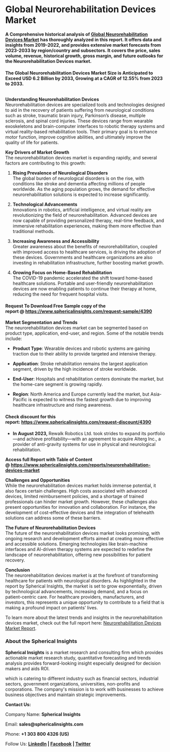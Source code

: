 <h1 class="news-post-title">Global Neurorehabilitation Devices Market</h1>
<p><strong>A Comprehensive historical analysis of&nbsp;<a href="https://www.sphericalinsights.com/reports/neurorehabilitation-devices-market" target="_blank" rel="noreferrer noopener">Global Neurorehabilitation Devices Market</a>&nbsp;has thoroughly analyzed in this report. It offers data and insights from 2019-2022, and provides extensive market forecasts from 2023-2033 by region/country and subsectors. It covers the price, sales volume, revenue, historical growth, gross margin, and future outlooks for the Neurorehabilitation Devices market.</strong></p>
<h4><strong>The Global Neurorehabilitation Devices Market Size is Anticipated to Exceed USD 6.2 Billion by 2033, Growing at a CAGR of 12.55% from 2023 to 2033.</strong></h4>
<p><strong><img src="https://www.sphericalinsights.com/images/rd/global-neurorehabilitation-devices-market.png" alt="" /></strong></p>
<p><strong>Understanding Neurorehabilitation Devices</strong><br />Neurorehabilitation devices are specialized tools and technologies designed to aid in the recovery of patients suffering from neurological conditions such as stroke, traumatic brain injury, Parkinson&rsquo;s disease, multiple sclerosis, and spinal cord injuries. These devices range from wearable exoskeletons and brain-computer interfaces to robotic therapy systems and virtual reality-based rehabilitation tools. Their primary goal is to enhance motor function, improve cognitive abilities, and ultimately improve the quality of life for patients.</p>
<p><strong>Key Drivers of Market Growth</strong><br />The neurorehabilitation devices market is expanding rapidly, and several factors are contributing to this growth:</p>
<ol>
<li>
<p><strong>Rising Prevalence of Neurological Disorders</strong><br />The global burden of neurological disorders is on the rise, with conditions like stroke and dementia affecting millions of people worldwide. As the aging population grows, the demand for effective neurorehabilitation solutions is expected to increase significantly.</p>
</li>
<li>
<p><strong>Technological Advancements</strong><br />Innovations in robotics, artificial intelligence, and virtual reality are revolutionizing the field of neurorehabilitation. Advanced devices are now capable of providing personalized therapy, real-time feedback, and immersive rehabilitation experiences, making them more effective than traditional methods.</p>
</li>
<li>
<p><strong>Increasing Awareness and Accessibility</strong><br />Greater awareness about the benefits of neurorehabilitation, coupled with improved access to healthcare services, is driving the adoption of these devices. Governments and healthcare organizations are also investing in rehabilitation infrastructure, further boosting market growth.</p>
</li>
<li>
<p><strong>Growing Focus on Home-Based Rehabilitation</strong><br />The COVID-19 pandemic accelerated the shift toward home-based healthcare solutions. Portable and user-friendly neurorehabilitation devices are now enabling patients to continue their therapy at home, reducing the need for frequent hospital visits.</p>
</li>
</ol>
<h4>Request To Download Free Sample copy of the report&nbsp;@&nbsp;<a href="https://www.sphericalinsights.com/request-sample/4390">https://www.sphericalinsights.com/request-sample/4390</a></h4>
<p><strong>Market Segmentation and Trends</strong><br />The neurorehabilitation devices market can be segmented based on product type, application, end-user, and region. Some of the notable trends include:</p>
<ul>
<li>
<p><strong>Product Type</strong>: Wearable devices and robotic systems are gaining traction due to their ability to provide targeted and intensive therapy.</p>
</li>
<li>
<p><strong>Application</strong>: Stroke rehabilitation remains the largest application segment, driven by the high incidence of stroke worldwide.</p>
</li>
<li>
<p><strong>End-User</strong>: Hospitals and rehabilitation centers dominate the market, but the home-care segment is growing rapidly.</p>
</li>
<li>
<p><strong>Region</strong>: North America and Europe currently lead the market, but Asia-Pacific is expected to witness the fastest growth due to improving healthcare infrastructure and rising awareness.</p>
</li>
</ul>
<h4>Check discount for this report:&nbsp;<a href="https://www.sphericalinsights.com/request-discount/4390">https://www.sphericalinsights.com/request-discount/4390</a></h4>
<ul>
<li><strong>In&nbsp;</strong><strong>August 2023,&nbsp;</strong>Rewalk Robotics Ltd. took strides to expand its portfolio&mdash;and achieve profitability&mdash;with an agreement to acquire Alterg Inc., a provider of anti-gravity systems for use in physical and neurological rehabilitation.</li>
</ul>
<p><strong>Access full Report with Table of Content @&nbsp;<a href="https://www.sphericalinsights.com/reports/neurorehabilitation-devices-market">https://www.sphericalinsights.com/reports/neurorehabilitation-devices-market</a>&nbsp;</strong></p>
<p><strong>Challenges and Opportunities</strong><br />While the neurorehabilitation devices market holds immense potential, it also faces certain challenges. High costs associated with advanced devices, limited reimbursement policies, and a shortage of trained professionals can hinder market growth. However, these challenges also present opportunities for innovation and collaboration. For instance, the development of cost-effective devices and the integration of telehealth solutions can address some of these barriers.</p>
<p><strong>The Future of Neurorehabilitation Devices</strong><br />The future of the neurorehabilitation devices market looks promising, with ongoing research and development efforts aimed at creating more effective and accessible solutions. Emerging technologies like brain-machine interfaces and AI-driven therapy systems are expected to redefine the landscape of neurorehabilitation, offering new possibilities for patient recovery.</p>
<p><strong>Conclusion</strong><br />The neurorehabilitation devices market is at the forefront of transforming healthcare for patients with neurological disorders. As highlighted in the report by Spherical Insights, the market is set to grow exponentially, driven by technological advancements, increasing demand, and a focus on patient-centric care. For healthcare providers, manufacturers, and investors, this represents a unique opportunity to contribute to a field that is making a profound impact on patients&rsquo; lives.</p>
<p>To learn more about the latest trends and insights in the neurorehabilitation devices market, check out the full report here:&nbsp;<a href="https://www.sphericalinsights.com/reports/neurorehabilitation-devices-market" target="_blank" rel="noreferrer noopener">Neurorehabilitation Devices Market Report</a>.</p>
<h3><strong>About the Spherical Insights</strong></h3>
<p><strong>Spherical Insights</strong>&nbsp;is a market research and consulting firm which provides actionable market research study, quantitative forecasting and trends analysis provides forward-looking insight especially designed for decision makers and aids ROI.</p>
<p>which is catering to different industry such as financial sectors, industrial sectors, government organizations, universities, non-profits and corporations. The company's mission is to work with businesses to achieve business objectives and maintain strategic improvements.</p>
<p><strong>Contact Us:</strong></p>
<p>Company Name:&nbsp;<strong>Spherical Insights</strong></p>
<p>Email:&nbsp;<strong>sales@sphericalinsights.com</strong></p>
<p>Phone:&nbsp;<strong>+1 303 800 4326 (US)</strong></p>
<p>Follow Us:&nbsp;<strong><a href="https://www.linkedin.com/company/spherical-insight/"><u>LinkedIn</u></a>&nbsp;|&nbsp;<a href="https://www.facebook.com/sphericalinsights22"><u>Facebook</u></a>&nbsp;|&nbsp;<a href="https://twitter.com/SInsights_US"><u>Twitter</u></a></strong></p>

